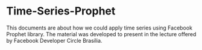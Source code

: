 # Time-Series-Prophet

This documents are about how we could apply time series using Facebook Prophet library. 
The material was developed to present in the lecture offered by Facebook Developer Circle Brasília.
